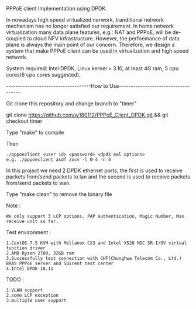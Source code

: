 PPPoE client Implementation using DPDK.

In nowadays high speed virtualized nerwork, tranditional network mechanism has no longer satisfied our requirement. In home network virtualization many data plane features, e.g.: NAT and PPPoE, will be de-coupled to cloud NFV infrastructure. However, the perfoemance of data plane is always the main point of our concern. Therefore, we design a system that make PPPoE client can be used in virtualization and high speed network.

System required: Intel DPDK, Linux kernel > 3.10, at least 4G ram, 5 cpu cores(6 cpu cores suggested).

------------------------------------How to Use------------------------------------

Git clone this repository and change branch to "timer"

git clone https://github.com/w180112/PPPoE_Client_DPDK.git && git checkout timer

Type "make" to compile

Then 

	./pppoeclient <user id> <password> <dpdk eal options>
	e.g. ./pppoeclient asdf zxcv -l 0-4 -n 4

In this project we need 2 DPDK ethernet ports, the first is used to receive packets from/send packets to lan and the second is used to receive packets from/send packets to wan.

Type "make clean" to remove the binary file

Note : 

	We only support 3 LCP options, PAP authentication, Magic Number, Max receive unit so far.

Test environment : 

	1.CentOS 7.5 KVM with Mellanox CX3 and Intel X520 NIC SR-I/OV virtual function driver
	2.AMD Ryzen 2700, 32GB ram
	3.Successfully test connection with CHT(Chunghwa Telecom Co., Ltd.) BRAS PPPoE server and Spirent test center
	4.Intel DPDK 18.11

TODO : 

	1.VLAN support
	2.some LCP exception
	3.multiple user support
